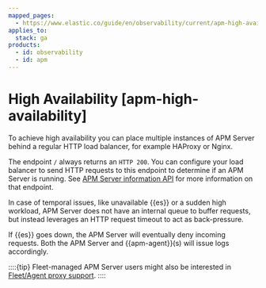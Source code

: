 ```yaml
---
mapped_pages:
  - https://www.elastic.co/guide/en/observability/current/apm-high-availability.html
applies_to:
  stack: ga
products:
  - id: observability
  - id: apm
---
```


# High Availability [apm-high-availability]

To achieve high availability you can place multiple instances of APM Server behind a regular HTTP load balancer, for example HAProxy or Nginx.

The endpoint `/` always returns an `HTTP 200`. You can configure your load balancer to send HTTP requests to this endpoint to determine if an APM Server is running. See [APM Server information API](/solutions/observability/apm/apm-server-information-api.md) for more information on that endpoint.

In case of temporal issues, like unavailable {{es}} or a sudden high workload, APM Server does not have an internal queue to buffer requests, but instead leverages an HTTP request timeout to act as back-pressure.

If {{es}} goes down, the APM Server will eventually deny incoming requests. Both the APM Server and {{apm-agent}}(s) will issue logs accordingly.

::::{tip}
Fleet-managed APM Server users might also be interested in [Fleet/Agent proxy support](/reference/fleet/fleet-agent-proxy-support.md).
::::

